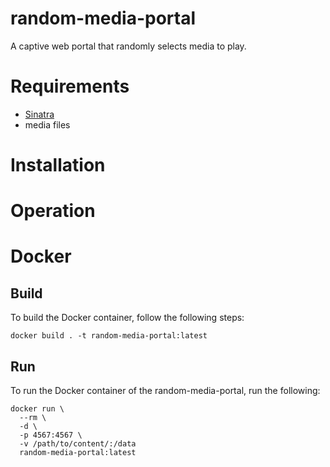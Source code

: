# random-media-portal

A captive web portal that randomly selects media to play.

# Requirements

* [Sinatra](http://sinatrarb.com/)
* media files

# Installation

# Operation

# Docker

## Build

To build the Docker container, follow the following steps:

```
docker build . -t random-media-portal:latest
```

## Run

To run the Docker container of the random-media-portal, run the following:

```
docker run \
  --rm \
  -d \
  -p 4567:4567 \
  -v /path/to/content/:/data
  random-media-portal:latest
```
